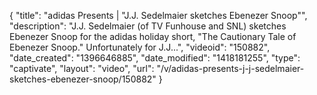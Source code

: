 {
    "title": "adidas Presents | \"J.J. Sedelmaier sketches Ebenezer Snoop\"",
    "description": "J.J. Sedelmaier (of TV Funhouse and SNL) sketches Ebenezer Snoop for the adidas holiday short, \"The Cautionary Tale of Ebenezer Snoop.\" Unfortunately for J.J...",
    "videoid": "150882",
    "date_created": "1396646885",
    "date_modified": "1418181255",
    "type": "captivate",
    "layout": "video",
    "url": "\/v\/adidas-presents-j-j-sedelmaier-sketches-ebenezer-snoop\/150882"
}